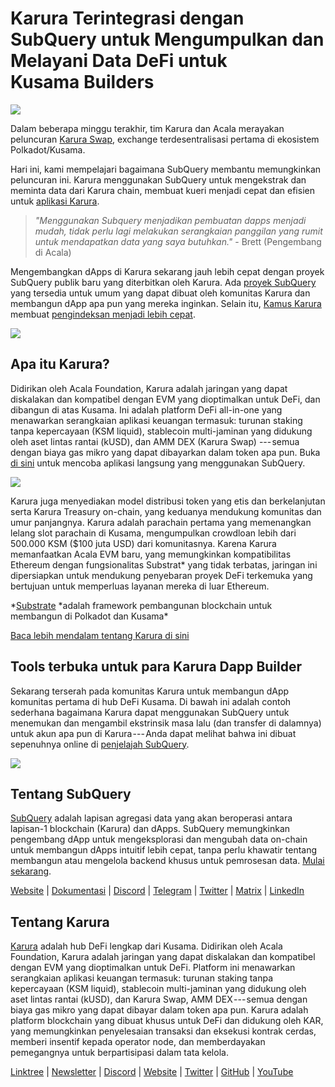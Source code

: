 # Karura Terintegrasi dengan SubQuery untuk Mengumpulkan dan Melayani Data DeFi untuk Kusama Builders

![](https://cdn-images-1.medium.com/max/1600/0*EBj5be1webNUchfi)

Dalam beberapa minggu terakhir, tim Karura dan Acala merayakan peluncuran [Karura Swap](https://apps.karura.network/), exchange terdesentralisasi pertama di ekosistem Polkadot/Kusama.

Hari ini, kami mempelajari bagaimana SubQuery membantu memungkinkan peluncuran ini. Karura menggunakan SubQuery untuk mengekstrak dan meminta data dari Karura chain, membuat kueri menjadi cepat dan efisien untuk [aplikasi Karura](https://apps.karura.network/).

> *"Menggunakan Subquery menjadikan pembuatan dapps menjadi mudah, tidak perlu lagi melakukan serangkaian panggilan yang rumit untuk mendapatkan data yang saya butuhkan."* - Brett (Pengembang di Acala)

Mengembangkan dApps di Karura sekarang jauh lebih cepat dengan proyek SubQuery publik baru yang diterbitkan oleh Karura. Ada [proyek SubQuery](https://explorer.subquery.network/subquery/AcalaNetwork/karura) yang tersedia untuk umum yang dapat dibuat oleh komunitas Karura dan membangun dApp apa pun yang mereka inginkan. Selain itu, [Kamus Karura](https://explorer.subquery.network/subquery/AcalaNetwork/karura-dictionary) membuat [pengindeksan menjadi lebih cepat](../blogs/20210630-SubQuery-Just-Got-a-lot-Faster-with-the-Dictionary.md).

![](https://cdn-images-1.medium.com/max/1600/1*vvI_pI93mhe4kzSNQ2yMoQ.png)

## Apa itu Karura?

Didirikan oleh Acala Foundation, Karura adalah jaringan yang dapat diskalakan dan kompatibel dengan EVM yang dioptimalkan untuk DeFi, dan dibangun di atas Kusama. Ini adalah platform DeFi all-in-one yang menawarkan serangkaian aplikasi keuangan termasuk: turunan staking tanpa kepercayaan (KSM liquid), stablecoin multi-jaminan yang didukung oleh aset lintas rantai (kUSD), dan AMM DEX (Karura Swap) --- semua dengan biaya gas mikro yang dapat dibayarkan dalam token apa pun. Buka [di sini](http://apps.karura.network) untuk mencoba aplikasi langsung yang menggunakan SubQuery.

![](https://cdn-images-1.medium.com/max/1600/0*g174RcFJwJcw2ITS)

Karura juga menyediakan model distribusi token yang etis dan berkelanjutan serta Karura Treasury on-chain, yang keduanya mendukung komunitas dan umur panjangnya. Karura adalah parachain pertama yang memenangkan lelang slot parachain di Kusama, mengumpulkan crowdloan lebih dari 500.000 KSM ($100 juta USD) dari komunitasnya. Karena Karura memanfaatkan Acala EVM baru, yang memungkinkan kompatibilitas Ethereum dengan fungsionalitas Substrat* yang tidak terbatas, jaringan ini dipersiapkan untuk mendukung penyebaran proyek DeFi terkemuka yang bertujuan untuk memperluas layanan mereka di luar Ethereum.

*[Substrate](http://substrate.dev/) *adalah framework pembangunan blockchain untuk membangun di Polkadot dan Kusama\*

[Baca lebih mendalam tentang Karura di sini](https://medium.com/acalanetwork/countdown-to-karura-a-deep-dive-on-the-defi-hub-of-kusama-410066fc1e1f)

## Tools terbuka untuk para Karura Dapp Builder

Sekarang terserah pada komunitas Karura untuk membangun dApp komunitas pertama di hub DeFi Kusama. Di bawah ini adalah contoh sederhana bagaimana Karura dapat menggunakan SubQuery untuk menemukan dan mengambil ekstrinsik masa lalu (dan transfer di dalamnya) untuk akun apa pun di Karura --- Anda dapat melihat bahwa ini dibuat sepenuhnya online di [penjelajah SubQuery](https://explorer.subquery.network/subquery/AcalaNetwork/karura).

![](https://cdn-images-1.medium.com/max/1600/0*t6stH0LeQC8M5fSp)

## Tentang SubQuery

[SubQuery](https://subquery.network/) adalah lapisan agregasi data yang akan beroperasi antara lapisan-1 blockchain (Karura) dan dApps. SubQuery memungkinkan pengembang dApp untuk mengeksplorasi dan mengubah data on-chain untuk membangun dApps intuitif lebih cepat, tanpa perlu khawatir tentang membangun atau mengelola backend khusus untuk pemrosesan data. [Mulai sekarang](https://doc.subquery.network/).

[Website](https://subquery.network/) | [Dokumentasi](https://doc.subquery.network/) | [Discord](https://discord.com/invite/78zg8aBSMG) | [Telegram](https://t.me/subquerynetwork) | [Twitter](https://twitter.com/subquerynetwork) | [Matrix](https://matrix.to/#/#subquery:matrix.org) | [LinkedIn](https://www.linkedin.com/company/subquery)

## Tentang Karura

[Karura](http://acala.network/karura) adalah hub DeFi lengkap dari Kusama. Didirikan oleh Acala Foundation, Karura adalah jaringan yang dapat diskalakan dan kompatibel dengan EVM yang dioptimalkan untuk DeFi. Platform ini menawarkan serangkaian aplikasi keuangan termasuk: turunan staking tanpa kepercayaan (KSM liquid), stablecoin multi-jaminan yang didukung oleh aset lintas rantai (kUSD), dan Karura Swap, AMM DEX --- semua dengan biaya gas mikro yang dapat dibayar dalam token apa pun. Karura adalah platform blockchain yang dibuat khusus untuk DeFi dan didukung oleh KAR, yang memungkinkan penyelesaian transaksi dan eksekusi kontrak cerdas, memberi insentif kepada operator node, dan memberdayakan pemegangnya untuk berpartisipasi dalam tata kelola.

[Linktree](http://linktr.ee/karuranetwork) | [Newsletter](https://share.hsforms.com/1X9RxkXk-R62I0VNbATaDXw4h8qc) | [Discord](https://discord.gg/vdbFVCH) | [Website](http://acala.network/karura) | [Twitter](https://twitter.com/KaruraNetwork) | [GitHub](https://github.com/AcalaNetwork/Acala) | [YouTube](http://youtube.com/c/acalanetwork)

